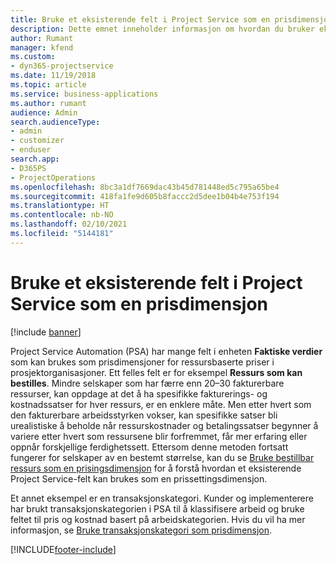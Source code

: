 ```yaml
---
title: Bruke et eksisterende felt i Project Service som en prisdimensjon
description: Dette emnet inneholder informasjon om hvordan du bruker eksisterende Project Service-felt som prisdimensjoner.
author: Rumant
manager: kfend
ms.custom:
- dyn365-projectservice
ms.date: 11/19/2018
ms.topic: article
ms.service: business-applications
ms.author: rumant
audience: Admin
search.audienceType:
- admin
- customizer
- enduser
search.app:
- D365PS
- ProjectOperations
ms.openlocfilehash: 8bc3a1df7669dac43b45d781448ed5c795a65be4
ms.sourcegitcommit: 418fa1fe9d605b8faccc2d5dee1b04b4e753f194
ms.translationtype: HT
ms.contentlocale: nb-NO
ms.lasthandoff: 02/10/2021
ms.locfileid: "5144181"
---
```

# <a name="use-an-existing-field-in-project-service-as-a-pricing-dimension"></a>Bruke et eksisterende felt i Project Service som en prisdimensjon

[!include [banner](../includes/psa-now-project-operations.md)]

Project Service Automation (PSA) har mange felt i enheten **Faktiske verdier** som kan brukes som prisdimensjoner for ressursbaserte priser i prosjektorganisasjoner. Ett felles felt er for eksempel **Ressurs som kan bestilles**. Mindre selskaper som har færre enn 20–30 fakturerbare ressurser, kan oppdage at det å ha spesifikke fakturerings- og kostnadssatser for hver ressurs, er en enklere måte. Men etter hvert som den fakturerbare arbeidsstyrken vokser, kan spesifikke satser bli urealistiske å beholde når ressurskostnader og betalingssatser begynner å variere etter hvert som ressursene blir forfremmet, får mer erfaring eller oppnår forskjellige ferdighetssett. Ettersom denne metoden fortsatt fungerer for selskaper av en bestemt størrelse, kan du se [Bruke bestillbar ressurs som en prisingsdimensjon](bookable-resource-pricing-dimension.md) for å forstå hvordan et eksisterende Project Service-felt kan brukes som en prissettingsdimensjon.

Et annet eksempel er en transaksjonskategori. Kunder og implementerere har brukt transaksjonskategorien i PSA til å klassifisere arbeid og bruke feltet til pris og kostnad basert på arbeidskategorien. Hvis du vil ha mer informasjon, se [Bruke transaksjonskategori som prisdimensjon](transaction-category-pricing-dimension.md).


[!INCLUDE[footer-include](../includes/footer-banner.md)]
